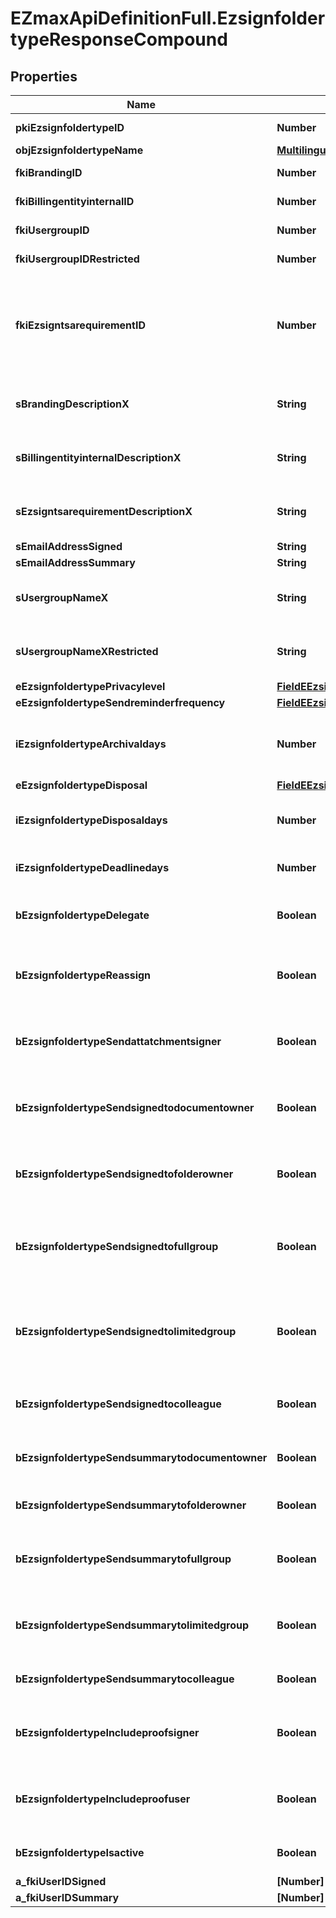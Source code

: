 # EZmaxApiDefinitionFull.EzsignfoldertypeResponseCompound

## Properties

Name | Type | Description | Notes
------------ | ------------- | ------------- | -------------
**pkiEzsignfoldertypeID** | **Number** | The unique ID of the Ezsignfoldertype. | 
**objEzsignfoldertypeName** | [**MultilingualEzsignfoldertypeName**](MultilingualEzsignfoldertypeName.md) |  | 
**fkiBrandingID** | **Number** | The unique ID of the Branding | 
**fkiBillingentityinternalID** | **Number** | The unique ID of the Billingentityinternal. | [optional] 
**fkiUsergroupID** | **Number** | The unique ID of the Usergroup | [optional] 
**fkiUsergroupIDRestricted** | **Number** | The unique ID of the Usergroup | [optional] 
**fkiEzsigntsarequirementID** | **Number** | The unique ID of the Ezsigntsarequirement.  Determine if a Time Stamping Authority should add a timestamp on each of the signature. Valid values:  |Value|Description| |-|-| |1|No. TSA Timestamping will requested. This will make all signatures a lot faster since no round-trip to the TSA server will be required. Timestamping will be made using eZsign server&#39;s time.| |2|Best effort. Timestamping from a Time Stamping Authority will be requested but is not mandatory. In the very improbable case it cannot be completed, the timestamping will be made using eZsign server&#39;s time. **Additional fee applies**| |3|Mandatory. Timestamping from a Time Stamping Authority will be requested and is mandatory. In the very improbable case it cannot be completed, the signature will fail and the user will be asked to retry. **Additional fee applies**| | [optional] 
**sBrandingDescriptionX** | **String** | The Description of the Branding in the language of the requester | 
**sBillingentityinternalDescriptionX** | **String** | The description of the Billingentityinternal in the language of the requester | [optional] 
**sEzsigntsarequirementDescriptionX** | **String** | The description of the Ezsigntsarequirement in the language of the requester | [optional] 
**sEmailAddressSigned** | **String** | The email address. | [optional] 
**sEmailAddressSummary** | **String** | The email address. | [optional] 
**sUsergroupNameX** | **String** | The Name of the Usergroup in the language of the requester | [optional] 
**sUsergroupNameXRestricted** | **String** | The Name of the Usergroup in the language of the requester | [optional] 
**eEzsignfoldertypePrivacylevel** | [**FieldEEzsignfoldertypePrivacylevel**](FieldEEzsignfoldertypePrivacylevel.md) |  | 
**eEzsignfoldertypeSendreminderfrequency** | [**FieldEEzsignfoldertypeSendreminderfrequency**](FieldEEzsignfoldertypeSendreminderfrequency.md) |  | [optional] 
**iEzsignfoldertypeArchivaldays** | **Number** | The number of days before the archival of Ezsignfolders created using this Ezsignfoldertype | 
**eEzsignfoldertypeDisposal** | [**FieldEEzsignfoldertypeDisposal**](FieldEEzsignfoldertypeDisposal.md) |  | 
**iEzsignfoldertypeDisposaldays** | **Number** | The number of days after the archival before the disposal of the Ezsignfolder | [optional] 
**iEzsignfoldertypeDeadlinedays** | **Number** | The number of days to get all Ezsignsignatures | 
**bEzsignfoldertypeDelegate** | **Boolean** | Wheter if delegation of signature is allowed to another user or not | [optional] 
**bEzsignfoldertypeReassign** | **Boolean** | Wheter if Reassignment of signature is allowed to another signatory or not | [optional] 
**bEzsignfoldertypeSendattatchmentsigner** | **Boolean** | Whether we send the Ezsigndocument and the proof as attachment in the email | 
**bEzsignfoldertypeSendsignedtodocumentowner** | **Boolean** | Whether we send the signed Ezsigndocument to the Ezsigndocument&#39;s owner | 
**bEzsignfoldertypeSendsignedtofolderowner** | **Boolean** | Whether we send the signed Ezsigndocument to the Ezsignfolder&#39;s owner | 
**bEzsignfoldertypeSendsignedtofullgroup** | **Boolean** | Whether we send the signed Ezsigndocument to the Usergroup that has acces to all Ezsignfolders | [optional] 
**bEzsignfoldertypeSendsignedtolimitedgroup** | **Boolean** | Whether we send the signed Ezsigndocument to the Usergroup that has acces to only their own Ezsignfolders | [optional] 
**bEzsignfoldertypeSendsignedtocolleague** | **Boolean** | Whether we send the signed Ezsigndocument to the colleagues | 
**bEzsignfoldertypeSendsummarytodocumentowner** | **Boolean** | Whether we send the summary to the Ezsigndocument&#39;s owner | 
**bEzsignfoldertypeSendsummarytofolderowner** | **Boolean** | Whether we send the summary to the Ezsignfolder&#39;s owner | 
**bEzsignfoldertypeSendsummarytofullgroup** | **Boolean** | Whether we send the summary to the Usergroup that has acces to all Ezsignfolders | [optional] 
**bEzsignfoldertypeSendsummarytolimitedgroup** | **Boolean** | Whether we send the summary to the Usergroup that has acces to only their own Ezsignfolders | [optional] 
**bEzsignfoldertypeSendsummarytocolleague** | **Boolean** | Whether we send the summary to the colleagues | 
**bEzsignfoldertypeIncludeproofsigner** | **Boolean** | Whether we include the proof with the signed Ezsigndocument for Ezsignsigners | 
**bEzsignfoldertypeIncludeproofuser** | **Boolean** | Whether we include the proof with the signed Ezsigndocument for users | 
**bEzsignfoldertypeIsactive** | **Boolean** | Whether the Ezsignfoldertype is active or not | 
**a_fkiUserIDSigned** | **[Number]** |  | [optional] 
**a_fkiUserIDSummary** | **[Number]** |  | [optional] 


